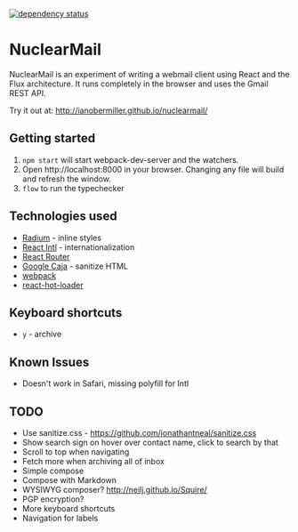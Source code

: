[![dependency status](https://img.shields.io/david/ianobermiller/nuclearmail.svg)](https://david-dm.org/ianobermiller/nuclearmail)

# NuclearMail

NuclearMail is an experiment of writing a webmail client using React and the Flux architecture. It runs completely in the browser and uses the Gmail REST API.

Try it out at: http://ianobermiller.github.io/nuclearmail/

## Getting started

1. `npm start` will start webpack-dev-server and the watchers.
2. Open http://localhost:8000 in your browser. Changing any file will build and refresh the window.
3. `flow` to run the typechecker

## Technologies used

- [Radium](https://github.com/FormidableLabs/radium) - inline styles
- [React Intl](https://github.com/yahoo/react-intl) - internationalization
- [React Router](https://github.com/rackt/react-router)
- [Google Caja](https://code.google.com/p/google-caja/) - sanitize HTML
- [webpack](http://webpack.github.io/)
- [react-hot-loader](https://github.com/gaearon/react-hot-loader)

## Keyboard shortcuts

- `y` - archive

## Known Issues

- Doesn't work in Safari, missing polyfill for Intl

## TODO

- Use sanitize.css - https://github.com/jonathantneal/sanitize.css
- Show search sign on hover over contact name, click to search by that
- Scroll to top when navigating
- Fetch more when archiving all of inbox
- Simple compose
- Compose with Markdown
- WYSIWYG composer? http://neilj.github.io/Squire/
- PGP encryption?
- More keyboard shortcuts
- Navigation for labels
